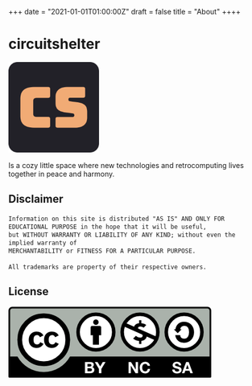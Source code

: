 +++
date = "2021-01-01T01:00:00Z"
draft = false
title = "About"
++++

# circuitshelter
![logo](/apple-touch-icon.png)

Is a cozy little space where new technologies and retrocomputing lives together in peace and harmony.


## Disclaimer
```
Information on this site is distributed "AS IS" AND ONLY FOR EDUCATIONAL PURPOSE in the hope that it will be useful,
but WITHOUT WARRANTY OR LIABILITY OF ANY KIND; without even the implied warranty of
MERCHANTABILITY or FITNESS FOR A PARTICULAR PURPOSE.

All trademarks are property of their respective owners.
```

## License
[![Work on this site is licensed under a Creative Commons Attribution-NonCommercial-ShareAlike 4.0 International License](/img/cc-by-nc-sa.png)](https://creativecommons.org/licenses/by-nc-sa/4.0/)